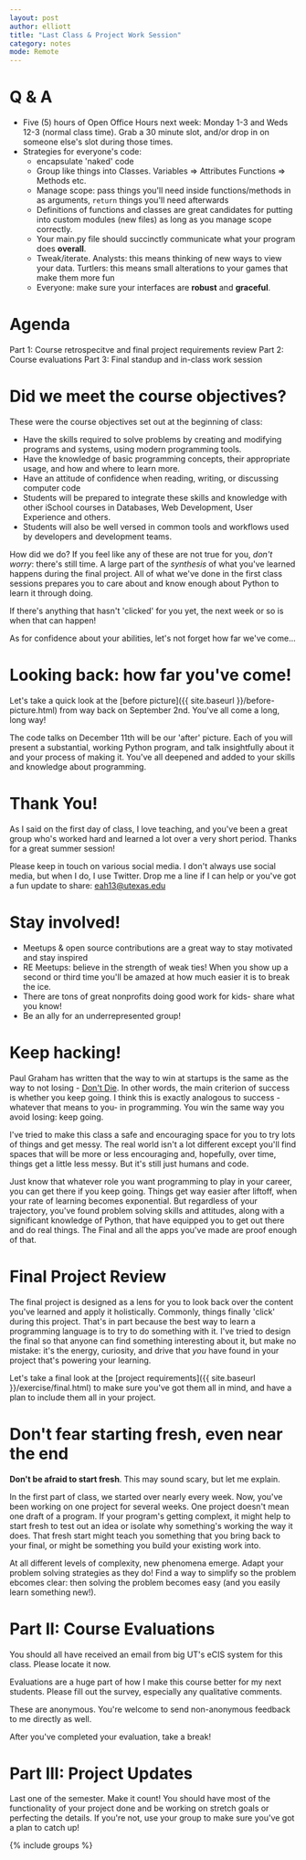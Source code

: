 ```yaml
---
layout: post
author: elliott
title: "Last Class & Project Work Session"
category: notes
mode: Remote
---
```



# Q & A

* Five (5) hours of Open Office Hours next week: Monday 1-3 and Weds 12-3 (normal class time). Grab a 30 minute slot, and/or drop in on someone else's slot during those times.
* Strategies for everyone's code:
  * encapsulate 'naked' code
  * Group like things into Classes.  Variables => Attributes  Functions => Methods etc.
  * Manage scope: pass things you'll need inside functions/methods in as arguments, `return` things you'll need afterwards
  * Definitions of functions and classes are great candidates for putting into custom modules (new files) as long as you manage scope correctly.
  * Your main.py file should succinctly communicate what your program does **overall**.
  * Tweak/iterate.  Analysts: this means thinking of new ways to view your data.  Turtlers: this means small alterations to your games that make them more fun
  * Everyone: make sure your interfaces are **robust** and **graceful**.


# Agenda

Part 1: Course retrospecitve and final project requirements review
Part 2: Course evaluations
Part 3: Final standup and in-class work session

# Did we meet the course objectives?

These were the course objectives set out at the beginning of class:

* Have the skills required to solve problems by creating and modifying programs and systems, using modern programming tools.
* Have the knowledge of basic programming concepts, their appropriate usage, and how and where to learn more.
* Have an attitude of confidence when reading, writing, or discussing computer code
* Students will be prepared to integrate these skills and knowledge with other iSchool courses in Databases, Web Development, User Experience and others.
* Students will also be well versed in common tools and workflows used by developers and development teams.

How did we do? If you feel like any of these are not true for you, *don't worry*: there's still time. A large part of the *synthesis* of what you've learned happens during the final project. All of what we've done in the first class sessions prepares you to care about and know enough about Python to learn it through doing.

If there's anything that hasn't 'clicked' for you yet, the next week or so is when that can happen!

As for confidence about your abilities, let's not forget how far we've come...

# Looking back: how far you've come!

Let's take a quick look at the [before picture]({{ site.baseurl }}/before-picture.html) from way back on September 2nd. You've all come a long, long way!

The code talks on December 11th will be our 'after' picture. Each of you will present a substantial, working Python program, and talk insightfully about it and your process of making it. You've all deepened and added to your skills and knowledge about programming.


# Thank You!

As I said on the first day of class, I love teaching, and you've been a great group who's worked hard and learned a lot over a very short period.   Thanks for a great summer session!

Please keep in touch on various social media.  I don't always use social media, but when I do, I use Twitter.  Drop me a line if I can help or you've got a fun
update to share: [eah13@utexas.edu](mailto:eah13@utexas.edu)

# Stay involved!

- Meetups & open source contributions are a great way to stay motivated and stay inspired
- RE Meetups: believe in the strength of weak ties!  When you show up a second or third time you'll be amazed at how much easier it is to break the ice.
- There are tons of great nonprofits doing good work for kids- share what you know!
- Be an ally for an underrepresented group!

# Keep hacking!

Paul Graham has written that the way to win at startups is the same as the way to not losing - [Don't Die](http://www.paulgraham.com/die.html).  In
other words, the main criterion of success is whether you keep going.  I think this is exactly analogous to success - whatever that means to you-
in programming.  You win the same way you avoid losing: keep going.

I've tried to make this class a safe and encouraging space for you to try lots of things and get messy.  The real world isn't a lot different
except you'll find spaces that will be more or less encouraging and, hopefully, over time, things get a little less messy.  But it's still just humans and code.

Just know that whatever role you want programming to play in your career, you can get there if you keep going.  Things get way easier
after liftoff, when your rate of learning becomes exponential.  But regardless of your trajectory, you've found problem solving skills and
attitudes, along with a significant knowledge of Python, that have equipped you to get out there and do real things.  The Final and all
the apps you've made are proof enough of that.

# Final Project Review

The final project is designed as a lens for you to look back over the content you've learned and apply it holistically. Commonly, things finally 'click' during this project. That's in part because the best way to learn a programming language is to try to do something with it.  I've tried to design the final so that anyone can find something interesting about it, but make no mistake: it's the energy, curiosity, and drive that *you* have found in your project that's powering your learning.

Let's take a final look at the [project requirements]({{ site.baseurl }}/exercise/final.html) to make sure you've got them all in mind, and have a plan to include them all in your project.

# Don't fear starting fresh, even near the end

**Don't be afraid to start fresh**. This may sound scary, but let me explain.

In the first part of class, we started over nearly every week. Now, you've been working on one project for several weeks. One project doesn't mean one draft of a program. If your program's getting complext, it might help to start fresh to test out an idea or isolate why something's working the way it does. That fresh start might teach you something that you bring back to your final, or might be something you build your existing work into.

At all different levels of complexity, new phenomena emerge. Adapt your problem solving strategies as they do! Find a way to simplify so the problem ebcomes clear: then solving the problem becomes easy (and you easily learn something new!).

# Part II: Course Evaluations

You should all have received an email from big UT's eCIS system for this class. Please locate it now.

Evaluations are a huge part of how I make this course better for my next students. Please fill out the survey, especially any qualitative comments.

These are anonymous. You're welcome to send non-anonymous feedback to me directly as well.

After you've completed your evaluation, take a break!

# Part III: Project Updates

Last one of the semester.  Make it count!  You should have most of the functionality of your project done and be working on stretch goals or
perfecting the details.  If you're not, use your group to make sure you've got a plan to catch up!


{% include groups %}
